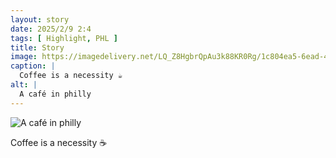 ```yaml
---
layout: story
date: 2025/2/9 2:4
tags: [ Highlight, PHL ]
title: Story
image: https://imagedelivery.net/LQ_Z8HgbrQpAu3k88KR0Rg/1c804ea5-6ead-4071-f536-1a75faaed200/public
caption: |
  Coffee is a necessity ☕️
alt: |
  A café in philly
---
```



![A café in philly](https://imagedelivery.net/LQ_Z8HgbrQpAu3k88KR0Rg/1c804ea5-6ead-4071-f536-1a75faaed200/public)

Coffee is a necessity ☕️
